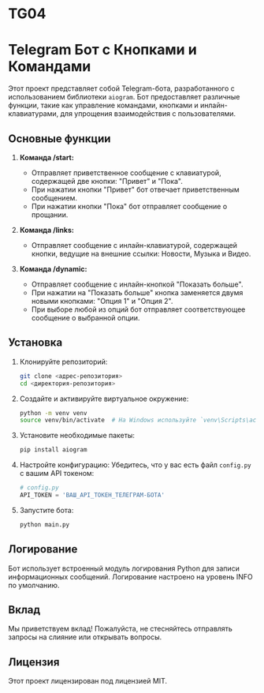 # TG04
 
# Telegram Бот с Кнопками и Командами

Этот проект представляет собой Telegram-бота, разработанного с использованием библиотеки `aiogram`. Бот предоставляет различные функции, такие как управление командами, кнопками и инлайн-клавиатурами, для упрощения взаимодействия с пользователями.

## Основные функции

1. **Команда /start:**
   - Отправляет приветственное сообщение с клавиатурой, содержащей две кнопки: "Привет" и "Пока".
   - При нажатии кнопки "Привет" бот отвечает приветственным сообщением.
   - При нажатии кнопки "Пока" бот отправляет сообщение о прощании.

2. **Команда /links:**
   - Отправляет сообщение с инлайн-клавиатурой, содержащей кнопки, ведущие на внешние ссылки: Новости, Музыка и Видео.

3. **Команда /dynamic:**
   - Отправляет сообщение с инлайн-кнопкой "Показать больше".
   - При нажатии на "Показать больше" кнопка заменяется двумя новыми кнопками: "Опция 1" и "Опция 2".
   - При выборе любой из опций бот отправляет соответствующее сообщение о выбранной опции.

## Установка

1. Клонируйте репозиторий:
   ```bash
   git clone <адрес-репозитория>
   cd <директория-репозитория>
   ```

2. Создайте и активируйте виртуальное окружение:
   ```bash
   python -m venv venv
   source venv/bin/activate  # На Windows используйте `venv\Scripts\activate`
   ```

3. Установите необходимые пакеты:
   ```bash
   pip install aiogram
   ```

4. Настройте конфигурацию:
   Убедитесь, что у вас есть файл `config.py` с вашим API токеном:
   ```python
   # config.py
   API_TOKEN = 'ВАШ_API_ТОКЕН_ТЕЛЕГРАМ-БОТА'
   ```

5. Запустите бота:
   ```bash
   python main.py
   ```

## Логирование

Бот использует встроенный модуль логирования Python для записи информационных сообщений. Логирование настроено на уровень INFO по умолчанию.

## Вклад

Мы приветствуем вклад! Пожалуйста, не стесняйтесь отправлять запросы на слияние или открывать вопросы.

## Лицензия

Этот проект лицензирован под лицензией MIT.
